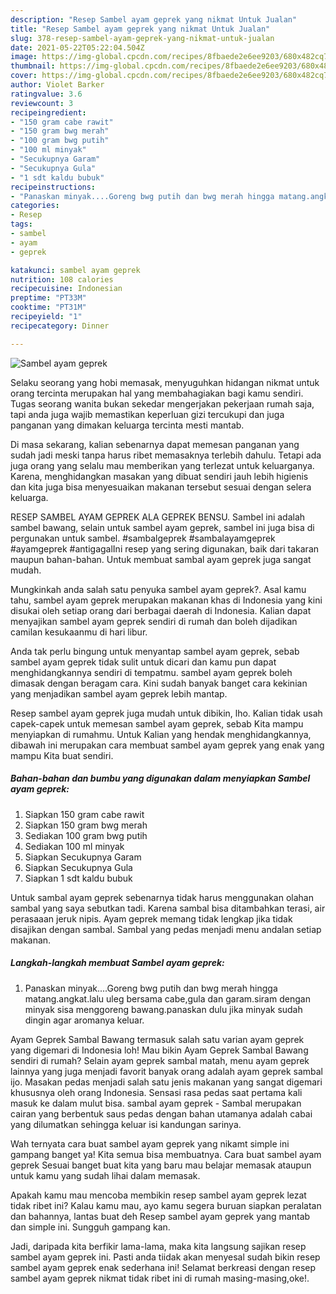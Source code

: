 ```yaml
---
description: "Resep Sambel ayam geprek yang nikmat Untuk Jualan"
title: "Resep Sambel ayam geprek yang nikmat Untuk Jualan"
slug: 378-resep-sambel-ayam-geprek-yang-nikmat-untuk-jualan
date: 2021-05-22T05:22:04.504Z
image: https://img-global.cpcdn.com/recipes/8fbaede2e6ee9203/680x482cq70/sambel-ayam-geprek-foto-resep-utama.jpg
thumbnail: https://img-global.cpcdn.com/recipes/8fbaede2e6ee9203/680x482cq70/sambel-ayam-geprek-foto-resep-utama.jpg
cover: https://img-global.cpcdn.com/recipes/8fbaede2e6ee9203/680x482cq70/sambel-ayam-geprek-foto-resep-utama.jpg
author: Violet Barker
ratingvalue: 3.6
reviewcount: 3
recipeingredient:
- "150 gram cabe rawit"
- "150 gram bwg merah"
- "100 gram bwg putih"
- "100 ml minyak"
- "Secukupnya Garam"
- "Secukupnya Gula"
- "1 sdt kaldu bubuk"
recipeinstructions:
- "Panaskan minyak....Goreng bwg putih dan bwg merah hingga matang.angkat.lalu uleg bersama cabe,gula dan garam.siram dengan minyak sisa menggoreng bawang.panaskan dulu jika minyak sudah dingin agar aromanya keluar."
categories:
- Resep
tags:
- sambel
- ayam
- geprek

katakunci: sambel ayam geprek 
nutrition: 108 calories
recipecuisine: Indonesian
preptime: "PT33M"
cooktime: "PT31M"
recipeyield: "1"
recipecategory: Dinner

---
```



![Sambel ayam geprek](https://img-global.cpcdn.com/recipes/8fbaede2e6ee9203/680x482cq70/sambel-ayam-geprek-foto-resep-utama.jpg)

Selaku seorang yang hobi memasak, menyuguhkan hidangan nikmat untuk orang tercinta merupakan hal yang membahagiakan bagi kamu sendiri. Tugas seorang  wanita bukan sekedar mengerjakan pekerjaan rumah saja, tapi anda juga wajib memastikan keperluan gizi tercukupi dan juga panganan yang dimakan keluarga tercinta mesti mantab.

Di masa  sekarang, kalian sebenarnya dapat memesan panganan yang sudah jadi meski tanpa harus ribet memasaknya terlebih dahulu. Tetapi ada juga orang yang selalu mau memberikan yang terlezat untuk keluarganya. Karena, menghidangkan masakan yang dibuat sendiri jauh lebih higienis dan kita juga bisa menyesuaikan makanan tersebut sesuai dengan selera keluarga. 

RESEP SAMBEL AYAM GEPREK ALA GEPREK BENSU. Sambel ini adalah sambel bawang, selain untuk sambel ayam geprek, sambel ini juga bisa di pergunakan untuk sambel. #sambalgeprek #sambalayamgeprek #ayamgeprek #antigagalIni resep yang sering digunakan, baik dari takaran maupun bahan-bahan. Untuk membuat sambal ayam geprek juga sangat mudah.

Mungkinkah anda salah satu penyuka sambel ayam geprek?. Asal kamu tahu, sambel ayam geprek merupakan makanan khas di Indonesia yang kini disukai oleh setiap orang dari berbagai daerah di Indonesia. Kalian dapat menyajikan sambel ayam geprek sendiri di rumah dan boleh dijadikan camilan kesukaanmu di hari libur.

Anda tak perlu bingung untuk menyantap sambel ayam geprek, sebab sambel ayam geprek tidak sulit untuk dicari dan kamu pun dapat menghidangkannya sendiri di tempatmu. sambel ayam geprek boleh dimasak dengan beragam cara. Kini sudah banyak banget cara kekinian yang menjadikan sambel ayam geprek lebih mantap.

Resep sambel ayam geprek juga mudah untuk dibikin, lho. Kalian tidak usah capek-capek untuk memesan sambel ayam geprek, sebab Kita mampu menyiapkan di rumahmu. Untuk Kalian yang hendak menghidangkannya, dibawah ini merupakan cara membuat sambel ayam geprek yang enak yang mampu Kita buat sendiri.

<!--inarticleads1-->

##### Bahan-bahan dan bumbu yang digunakan dalam menyiapkan Sambel ayam geprek:

1. Siapkan 150 gram cabe rawit
1. Siapkan 150 gram bwg merah
1. Sediakan 100 gram bwg putih
1. Sediakan 100 ml minyak
1. Siapkan Secukupnya Garam
1. Siapkan Secukupnya Gula
1. Siapkan 1 sdt kaldu bubuk


Untuk sambal ayam geprek sebenarnya tidak harus menggunakan olahan sambal yang saya sebutkan tadi. Karena sambal bisa ditambahkan terasi, air perasaaan jeruk nipis. Ayam geprek memang tidak lengkap jika tidak disajikan dengan sambal. Sambal yang pedas menjadi menu andalan setiap makanan. 

<!--inarticleads2-->

##### Langkah-langkah membuat Sambel ayam geprek:

1. Panaskan minyak....Goreng bwg putih dan bwg merah hingga matang.angkat.lalu uleg bersama cabe,gula dan garam.siram dengan minyak sisa menggoreng bawang.panaskan dulu jika minyak sudah dingin agar aromanya keluar.


Ayam Geprek Sambal Bawang termasuk salah satu varian ayam geprek yang digemari di Indonesia loh! Mau bikin Ayam Geprek Sambal Bawang sendiri di rumah? Selain ayam geprek sambal matah, menu ayam geprek lainnya yang juga menjadi favorit banyak orang adalah ayam geprek sambal ijo. Masakan pedas menjadi salah satu jenis makanan yang sangat digemari khususnya oleh orang Indonesia. Sensasi rasa pedas saat pertama kali masuk ke dalam mulut bisa. sambal ayam geprek - Sambal merupakan cairan yang berbentuk saus pedas dengan bahan utamanya adalah cabai yang dilumatkan sehingga keluar isi kandungan sarinya. 

Wah ternyata cara buat sambel ayam geprek yang nikamt simple ini gampang banget ya! Kita semua bisa membuatnya. Cara buat sambel ayam geprek Sesuai banget buat kita yang baru mau belajar memasak ataupun untuk kamu yang sudah lihai dalam memasak.

Apakah kamu mau mencoba membikin resep sambel ayam geprek lezat tidak ribet ini? Kalau kamu mau, ayo kamu segera buruan siapkan peralatan dan bahannya, lantas buat deh Resep sambel ayam geprek yang mantab dan simple ini. Sungguh gampang kan. 

Jadi, daripada kita berfikir lama-lama, maka kita langsung sajikan resep sambel ayam geprek ini. Pasti anda tiidak akan menyesal sudah bikin resep sambel ayam geprek enak sederhana ini! Selamat berkreasi dengan resep sambel ayam geprek nikmat tidak ribet ini di rumah masing-masing,oke!.

